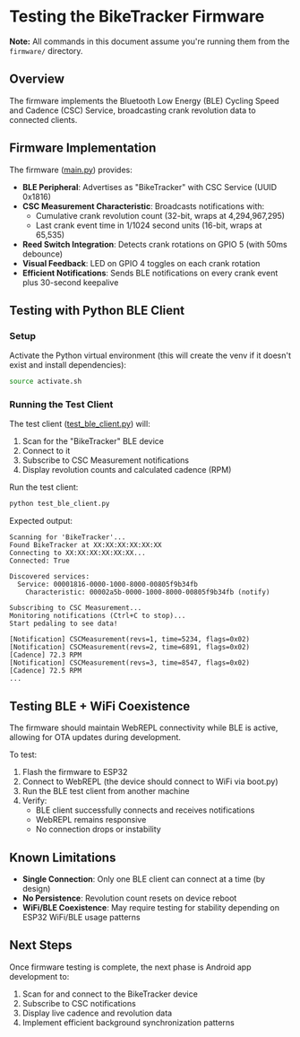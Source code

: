 # Testing the BikeTracker Firmware

**Note:** All commands in this document assume you're running them from the `firmware/` directory.

## Overview

The firmware implements the Bluetooth Low Energy (BLE) Cycling Speed and Cadence
(CSC) Service, broadcasting crank revolution data to connected clients.

## Firmware Implementation

The firmware ([main.py](src/main.py)) provides:

- **BLE Peripheral**: Advertises as "BikeTracker" with CSC Service (UUID 0x1816)
- **CSC Measurement Characteristic**: Broadcasts notifications with:
  - Cumulative crank revolution count (32-bit, wraps at 4,294,967,295)
  - Last crank event time in 1/1024 second units (16-bit, wraps at 65,535)
- **Reed Switch Integration**: Detects crank rotations on GPIO 5 (with 50ms debounce)
- **Visual Feedback**: LED on GPIO 4 toggles on each crank rotation
- **Efficient Notifications**: Sends BLE notifications on every crank event plus
  30-second keepalive

## Testing with Python BLE Client

### Setup

Activate the Python virtual environment (this will create the venv if it doesn't exist and install dependencies):

```bash
source activate.sh
```

### Running the Test Client

The test client ([test_ble_client.py](test_ble_client.py)) will:

1. Scan for the "BikeTracker" BLE device
2. Connect to it
3. Subscribe to CSC Measurement notifications
4. Display revolution counts and calculated cadence (RPM)

Run the test client:

```bash
python test_ble_client.py
```

Expected output:

```
Scanning for 'BikeTracker'...
Found BikeTracker at XX:XX:XX:XX:XX:XX
Connecting to XX:XX:XX:XX:XX:XX...
Connected: True

Discovered services:
  Service: 00001816-0000-1000-8000-00805f9b34fb
    Characteristic: 00002a5b-0000-1000-8000-00805f9b34fb (notify)

Subscribing to CSC Measurement...
Monitoring notifications (Ctrl+C to stop)...
Start pedaling to see data!

[Notification] CSCMeasurement(revs=1, time=5234, flags=0x02)
[Notification] CSCMeasurement(revs=2, time=6891, flags=0x02)
[Cadence] 72.3 RPM
[Notification] CSCMeasurement(revs=3, time=8547, flags=0x02)
[Cadence] 72.5 RPM
...
```

## Testing BLE + WiFi Coexistence

The firmware should maintain WebREPL connectivity while BLE is active, allowing
for OTA updates during development.

To test:

1. Flash the firmware to ESP32
2. Connect to WebREPL (the device should connect to WiFi via boot.py)
3. Run the BLE test client from another machine
4. Verify:
   - BLE client successfully connects and receives notifications
   - WebREPL remains responsive
   - No connection drops or instability

## Known Limitations

- **Single Connection**: Only one BLE client can connect at a time (by design)
- **No Persistence**: Revolution count resets on device reboot
- **WiFi/BLE Coexistence**: May require testing for stability depending on ESP32
  WiFi/BLE usage patterns

## Next Steps

Once firmware testing is complete, the next phase is Android app development to:

1. Scan for and connect to the BikeTracker device
2. Subscribe to CSC notifications
3. Display live cadence and revolution data
4. Implement efficient background synchronization patterns
